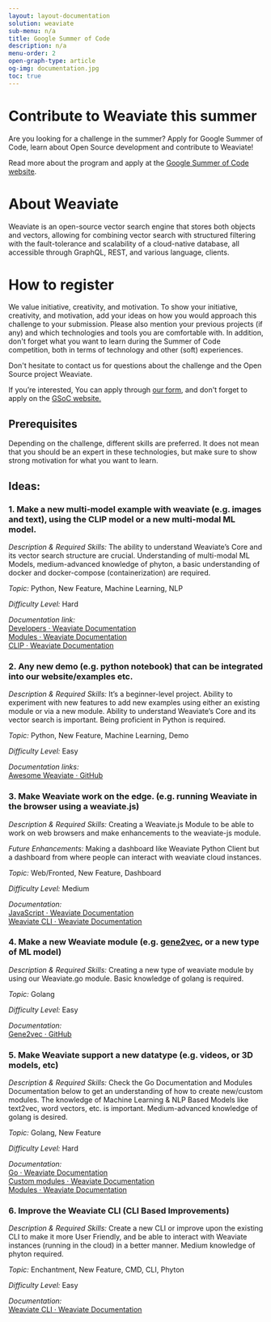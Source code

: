```yaml
---
layout: layout-documentation
solution: weaviate
sub-menu: n/a
title: Google Summer of Code
description: n/a
menu-order: 2
open-graph-type: article
og-img: documentation.jpg
toc: true
---
```



# Contribute to Weaviate this summer

Are you looking for a challenge in the summer? Apply for Google Summer of Code, learn about Open Source development and contribute to Weaviate!

Read more about the program and apply at the [Google Summer of Code website](https://summerofcode.withgoogle.com/).

# About Weaviate

Weaviate is an open-source vector search engine that stores both objects and vectors, allowing for combining vector search with structured filtering with the fault-tolerance and scalability of a cloud-native database, all accessible through GraphQL, REST, and various language, clients. 

# How to register

We value initiative, creativity, and motivation. To show your initiative, creativity, and motivation, add your ideas on how you would approach this challenge to your submission. Please also mention your previous projects (if any) and which technologies and tools you are comfortable with. In addition, don't forget what you want to learn during the Summer of Code competition, both in terms of technology and other (soft) experiences.

Don't hesitate to contact us for questions about the challenge and the Open Source project Weaviate.

If you’re interested, You can apply through [our form](https://forms.gle/H6WDByjYbs8ReEuk9), and don't forget to apply on the [GSoC website. ](https://summerofcode.withgoogle.com/)


## Prerequisites

Depending on the challenge, different skills are preferred. It does not mean that you should be an expert in these technologies, but make sure to show strong motivation for what you want to learn.


## Ideas:


### 1. Make a new multi-model example with weaviate (e.g. images and text), using the CLIP model or a new multi-modal ML model.

*Description & Required Skills:* The ability to understand Weaviate’s Core and its vector search structure are crucial. Understanding of multi-modal ML Models, medium-advanced knowledge of phyton, a basic understanding of docker and docker-compose (containerization) are required. 

*Topic:* Python, New Feature, Machine Learning, NLP 

*Difficulty Level:* Hard

*Documentation link:*   
[Developers · Weaviate Documentation](https://weaviate.io/developers/weaviate/current/)  
[Modules · Weaviate Documentation](https://weaviate.io/developers/weaviate/current/configuration/modules.html)  
[CLIP · Weaviate Documentation](https://www.semi.technology/developers/weaviate/current/modules/multi2vec-clip.html)  


### 2. Any new demo (e.g. python notebook) that can be integrated into our website/examples etc.

*Description & Required Skills:* It’s a beginner-level project. Ability to experiment with new features to add new examples using either an existing module or via a new module.  Ability to understand Weaviate’s Core and its vector search is important. Being proficient in Python is required. 

*Topic:* Python, New Feature, Machine Learning, Demo

*Difficulty Level:* Easy

*Documentation links:*  
[Awesome Weaviate · GitHub](https://github.com/semi-technologies/awesome-weaviate) 

### 3. Make Weaviate work on the edge. (e.g. running Weaviate in the browser using a weaviate.js)

*Description & Required Skills:* Creating a Weaviate.js Module to be able to work on web browsers and make enhancements to the weaviate-js module. 

*Future Enhancements:*  Making a dashboard like Weaviate Python Client but a dashboard from where people can interact with weaviate cloud instances. 

*Topic:* Web/Fronted, New Feature, Dashboard

*Difficulty Level:* Medium

*Documentation:*  
[JavaScript · Weaviate Documentation](https://weaviate.io/developers/weaviate/current/client-libraries/javascript.html)  
[Weaviate CLI · Weaviate Documentation](https://weaviate.io/developers/weaviate/current/client-libraries/cli.html)  


### 4. Make a new Weaviate module (e.g. [gene2vec](https://github.com/jingcheng-du/Gene2vec#:~:text=Gene2Vec%20is%20a%20distributed%20representation,sets%20from%20the%20GEO%20databases.), or a new type of ML model) 
*Description & Required Skills:*  Creating a new type of weaviate module by using our Weaviate.go module. Basic knowledge of golang is required.

*Topic:* Golang

*Difficulty Level:* Easy

*Documentation:*  
[Gene2vec · GitHub](https://github.com/jingcheng-du/Gene2vec#:~:text=Gene2Vec%20is%20a%20distributed%20representation,sets%20from%20the%20GEO%20databases) 


### 5.  Make Weaviate support a new datatype (e.g. videos, or 3D models, etc)

*Description & Required Skills:* Check the Go Documentation and Modules Documentation below to get an understanding of how to create new/custom modules. The knowledge of Machine Learning & NLP Based Models like text2vec, word vectors, etc. is important. Medium-advanced knowledge of golang is desired. 

*Topic:* Golang, New Feature

*Difficulty Level:* Hard 

*Documentation:*  
[Go · Weaviate Documentation](https://weaviate.io/developers/weaviate/current/client-libraries/go.html)  
[Custom modules · Weaviate Documentation](https://weaviate.io/developers/weaviate/current/modules/custom-modules.html)  
[Modules · Weaviate Documentation](https://weaviate.io/developers/weaviate/current/modules/index.html)  


### 6. Improve the Weaviate CLI (CLI Based Improvements)

*Description & Required Skills:* Create a new CLI or improve upon the existing CLI to make it more User Friendly, and be able to interact with Weaviate instances (running in the cloud) in a better manner. Medium knowledge of phyton required. 

*Topic:* Enchantment, New Feature, CMD, CLI, Phyton

*Difficulty Level:* Easy

*Documentation:*  
[Weaviate CLI · Weaviate Documentation](https://weaviate.io/developers/weaviate/current/client-libraries/cli.html)  